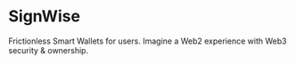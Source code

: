 # SignWise

Frictionless Smart Wallets for users. Imagine a Web2 experience with Web3 security & ownership.
